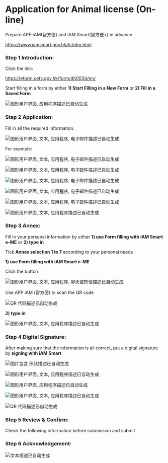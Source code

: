 # **Application for Animal license (On-line)**



Prepare APP iAM(智方便) and iAM Smart(智方便+) in advance

<https://www.iamsmart.gov.hk/tc/nhp.html>

### **Step 1 Introduction:**

Click the link:

<https://eform.cefs.gov.hk/form/dh0034/en/>

Start filling in a form by either **1) Start Filling in a New Form** or **2) Fill in a Saved Form**

![图形用户界面, 应用程序描述已自动生成](imgs/1.png)

### **Step 2 Application:**

Fill in all the required information.

![图形用户界面, 文本, 应用程序, 电子邮件描述已自动生成](imgs/2.1.png)

For example:

![图形用户界面, 文本, 应用程序, 电子邮件描述已自动生成](imgs/2.2.png)

![图形用户界面, 文本, 应用程序, 电子邮件描述已自动生成](imgs/2.3.png)

![图形用户界面, 文本, 应用程序, 电子邮件描述已自动生成](imgs/2.4.png)

![图形用户界面, 文本, 应用程序, 电子邮件描述已自动生成](imgs/2.5.png)

![图形用户界面, 文本, 应用程序, 电子邮件描述已自动生成](imgs/2.6.png)

![图形用户界面, 文本, 应用程序描述已自动生成](imgs/2.7.png)

### **Step 3 Annex:**

Fill in your personal information by either **1) use Form filling with iAM Smart e-ME** or **2) type in**

Tick **Annex selection 1 to 7** according to your personal needs

**1) use Form filling with iAM Smart e-ME**

Click the button

![图形用户界面, 文本, 应用程序, 聊天或短信描述已自动生成](imgs/3.1.png)

Use APP iAM (智方便) to scan the QR code

![QR 代码描述已自动生成](imgs/3.2.png)

**2) type in**

![图形用户界面, 文本, 应用程序描述已自动生成](imgs/3.3.png)

### **Step 4 Digital Signature:**

After making sure that the information is all correct, put a digital signature by **signing with iAM Smart**

![图片包含 形状描述已自动生成](imgs/4.1.png)

![图形用户界面, 文本, 应用程序描述已自动生成](imgs/4.2.png)

![图形用户界面, 应用程序描述已自动生成](imgs/4.3.png)

![图形用户界面, 文本, 应用程序描述已自动生成](imgs/4.4.png)

![QR 代码描述已自动生成](imgs/4.5.png)

### **Step 5 Review & Confirm:**

Check the following information before submission and submit

### **Step 6 Acknowledgement:**

![文本描述已自动生成](imgs/6.png)

